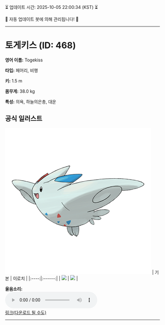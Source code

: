 
⏳ 업데이트 시간: 2025-10-05 22:00:34 (KST) ⏳

🤖 자동 업데이트 봇에 의해 관리됩니다! 🤖

---

# 토게키스 (ID: 468)
**영어 이름:** Togekiss

**타입:** 페어리, 비행

**키:** 1.5 m

**몸무게:** 38.0 kg

**특성:** 의욕, 하늘의은총, 대운

## 공식 일러스트
![](https://raw.githubusercontent.com/PokeAPI/sprites/master/sprites/pokemon/other/official-artwork/468.png)
| 기본 | 이로치 |
|:----:|:------:|
| <img src="http://play.pokemonshowdown.com/sprites/ani/togekiss.gif" width="200"> | <img src="http://play.pokemonshowdown.com/sprites/ani-shiny/togekiss.gif" width="200"> |

**울음소리:**<br><audio controls src="https://raw.githubusercontent.com/PokeAPI/cries/main/cries/pokemon/latest/468.ogg"></audio><br> [링크(다운로드 될 수도)](https://raw.githubusercontent.com/PokeAPI/cries/main/cries/pokemon/latest/468.ogg)


---
